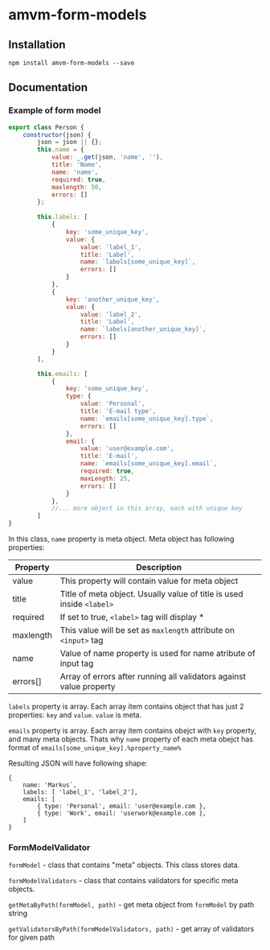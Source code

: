 # amvm-form-models


## Installation
`npm install amvm-form-models --save`



## Documentation

### Example of form model
```javascript
export class Person {
    constructor(json) {
        json = json || {};
        this.name = {
            value: _.get(json, 'name', ''),
            title: 'Name',
            name: 'name',
            required: true,
            maxlength: 50,
            errors: []
        };
        
        this.labels: [
            {
                key: 'some_unique_key',
                value: {
                    value: 'label_1',
                    title: 'Label',
                    name: `labels[some_unique_key]`,
                    errors: []
                }
            },
            {
                key: 'another_unique_key',
                value: {
                    value: 'label_2',
                    title: 'Label',
                    name: `labels[another_unique_key]`,
                    errors: []
                }
            }
        ],

        this.emails: [
            {
                key: 'some_unique_key',
                type: {
                    value: 'Personal',
                    title: 'E-mail type',
                    name: `emails[some_unique_key].type`,
                    errors: []
                },        
                email: {
                    value: 'user@example.com',
                    title: 'E-mail',
                    name: `emails[some_unique_key].email`,
                    required: true,
                    maxLength: 25,
                    errors: []
                }
            },
            //... more object in this array, each with unique key
        ]  
}
```

In this class, `name` property is meta object. Meta object has following properties:

Property | Description
--- | ---
value | This property will contain value for meta object
title | Title of meta object. Usually value of title is used inside `<label>` 
required | If set to true, `<label>` tag will display *
maxlength | This value will be set as `maxlength` attribute on `<input>` tag
name | Value of name property is used for name atribute of input tag
errors[] | Array of errors after running all validators against value property

`labels` property is array. Each array item contains object that has just 2 properties: `key` and `value`. `value` is meta.

`emails` property is array. Each array item contains obejct with `key` property, and many meta objects. Thats why `name` property of each meta obejct has format of `emails[some_unique_key].%property_name%`

Resulting JSON will have following shape:
```
{
    name: 'Markus`,
    labels: [ 'label_1', 'label_2'],
    emails: [ 
        { type: 'Personal', email: 'user@example.com },
        { type: 'Work', email: 'userwork@example.com },
    ]
}
```


### FormModelValidator

`formModel` - class that contains "meta" objects. This class stores data.

`formModelValidators` - class that contains validators for specific meta objects.

`getMetaByPath(formModel, path)` - get meta object from `formModel` by path string

`getValidatorsByPath(formModelValidators, path)` - get array of validators for given path

